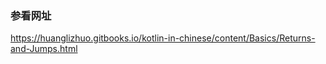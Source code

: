 ### 参看网址

https://huanglizhuo.gitbooks.io/kotlin-in-chinese/content/Basics/Returns-and-Jumps.html



